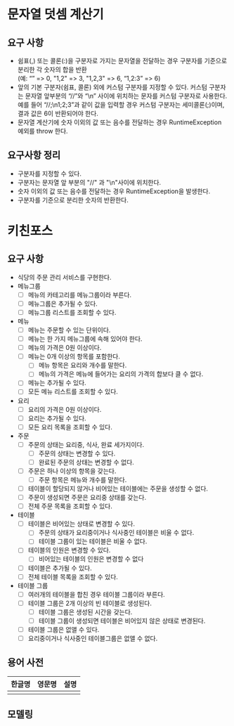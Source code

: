 # 문자열 덧셈 계산기
## 요구 사항
- 쉼표(,) 또는 콜론(:)을 구분자로 가지는 문자열을 전달하는 경우 구분자를 기준으로 분리한 각 숫자의 합을 반환  
  (예: “” => 0, "1,2" => 3, "1,2,3" => 6, “1,2:3” => 6)
- 앞의 기본 구분자(쉼표, 콜론) 외에 커스텀 구분자를 지정할 수 있다. 커스텀 구분자는 문자열 앞부분의 “//”와 “\n” 사이에 위치하는 문자를 커스텀 구분자로 사용한다.  
  예를 들어 “//;\n1;2;3”과 같이 값을 입력할 경우 커스텀 구분자는 세미콜론(;)이며, 결과 값은 6이 반환되어야 한다.
- 문자열 계산기에 숫자 이외의 값 또는 음수를 전달하는 경우 RuntimeException 예외를 throw 한다.

## 요구사항 정리
- 구분자를 지정할 수 있다.
- 구분자는 문자열 앞 부분의 "//" 과 "\n"사이에 위치한다.
- 숫자 이외의 값 또는 음수를 전달하는 경우 RuntimeException을 발생한다.
- 구분자를 기준으로 분리한 숫자의 반환한다.

# 키친포스

## 요구 사항
- 식당의 주문 관리 서비스를 구현한다.
- 메뉴그룹
    - [ ]   메뉴의 카테고리를 메뉴그룹이라 부른다.
    - [ ]   메뉴그룹은 추가될 수 있다.
    - [ ]   메뉴그룹 리스트를 조회할 수 있다.
    
- 메뉴
    - [ ]   메뉴는 주문할 수 있는 단위이다.
    - [ ]   메뉴는 한 가지 메뉴그룹에 속해 있어야 한다.
    - [ ]   메뉴의 가격은 0원 이상이다.
    - [ ]   메뉴는 0개 이상의 항목를 포함한다.
        - [ ]   메뉴 항목은 요리와 개수를 말한다.
        - [ ]   메뉴의 가격은 메뉴에 들어가는 요리의 가격의 합보다 클 수 없다.
    - [ ]   메뉴는 추가될 수 있다.
    - [ ]   모든 메뉴 리스트를 조회할 수 있다.
    
- 요리
    - [ ]   요리의 가격은 0원 이상이다.
    - [ ]   요리는 추가될 수 있다. 
    - [ ]   모든 요리 목록을 조회할 수 있다.

- 주문
    - [ ]   주문의 상태는 요리중, 식사, 완료 세가지이다.
        - [ ]   주문의 상태는 변경할 수 있다.
        - [ ]   완료된 주문의 상태는 변경할 수 없다.
    - [ ]   주문은 하나 이상의 항목을 갖는다.
        - [ ]   주문 항목은 메뉴와 개수를 말한다.
    - [ ]   테이블이 할당되지 않거나 비어있는 테이블에는 주문을 생성할 수 없다.
    - [ ]   주문이 생성되면 주문은 요리중 상태를 갖는다.
    - [ ]   전체 주문 목록을 조회할 수 있다.
    
- 테이블
    - [ ]   테이블은 비어있는 상태로 변경할 수 있다. 
        - [ ]   주문의 상태가 요리중이거나 식사중인 테이블은 비울 수 없다.   
        - [ ]   테이블 그룹이 있는 테이블은 비울 수 없다.   
    - [ ]   테이블의 인원은 변경할 수 있다.
        - [ ]   비어있는 테이블의 인원은 변경할 수 없다
    - [ ]   테이블은 추가될 수 있다.
    - [ ]   전체 테이블 목록을 조회할 수 있다.
    
- 테이블 그룹
    - [ ]   여러개의 테이블을 합친 경우 테이블 그룹이라 부른다. 
    - [ ]   테이블 그룹은 2개 이상의 빈 테이블로 생성된다.
        - [ ]   테이블 그룹은 생성된 시간을 갖는다.
        - [ ]   테이블 그룹이 생성되면 테이블은 비어있지 않은 상태로 변경된다.
    - [ ]   테이블 그룹은 없앨 수 있다.
    - [ ]   요리중이거나 식사중인 테이블그룹은 없앨 수 없다.   

## 용어 사전

| 한글명 | 영문명 | 설명 |
| --- | --- | --- |
|  |  |  |

## 모델링
